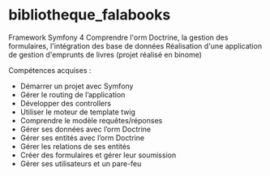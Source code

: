 # bibliotheque_falabooks
Framework Symfony 4
Comprendre l'orm Doctrine, la gestion des formulaires, l'intégration des base de données
Réalisation d'une application de gestion d'emprunts de livres (projet réalisé en binome)

Compétences acquises :
- Démarrer un projet avec Symfony
- Gérer le routing de l’application
- Développer des controllers
- Utiliser le moteur de template twig
- Comprendre le modèle requêtes/réponses
- Gérer ses données avec l’orm Doctrine
- Gérer ses entités avec l’orm Doctrine
- Gérer les relations de ses entités
- Créer des formulaires et gérer leur soumission
- Gérer ses utilisateurs et un pare-feu
